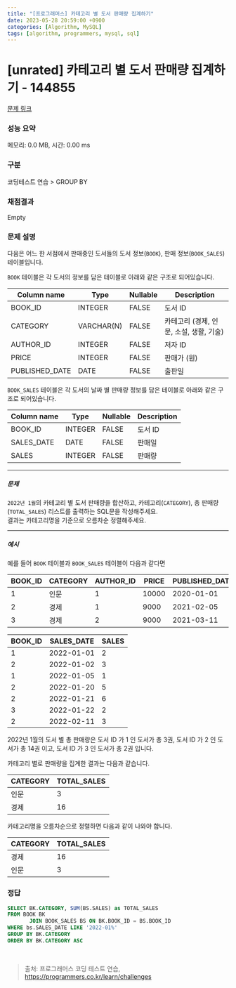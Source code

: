 ```yaml
---
title: "[프로그래머스] 카테고리 별 도서 판매량 집계하기"
date: 2023-05-28 20:59:00 +0900
categories: [Algorithm, MySQL]
tags: [algorithm, programmers, mysql, sql]
---
```


# [unrated] 카테고리 별 도서 판매량 집계하기 - 144855

[문제 링크](https://school.programmers.co.kr/learn/courses/30/lessons/144855)

### 성능 요약

메모리: 0.0 MB, 시간: 0.00 ms

### 구분

코딩테스트 연습 > GROUP BY

### 채점결과

Empty

### 문제 설명

<p>다음은 어느 한 서점에서 판매중인 도서들의 도서 정보(<code>BOOK</code>), 판매 정보(<code>BOOK_SALES</code>) 테이블입니다.</p>

<p><code>BOOK</code> 테이블은 각 도서의 정보를 담은 테이블로 아래와 같은 구조로 되어있습니다.</p>

| Column name    | Type        | Nullable | Description                         |
|----------------|-------------|----------|-------------------------------------|
| BOOK_ID        | INTEGER     | FALSE    | 도서 ID                             |
| CATEGORY       | VARCHAR(N)  | FALSE    | 카테고리 (경제, 인문, 소설, 생활, 기술) |
| AUTHOR_ID      | INTEGER     | FALSE    | 저자 ID                             |
| PRICE          | INTEGER     | FALSE    | 판매가 (원)                         |
| PUBLISHED_DATE | DATE        | FALSE    | 출판일                              |

<p><code>BOOK_SALES</code> 테이블은 각 도서의 날짜 별 판매량 정보를 담은 테이블로 아래와 같은 구조로 되어있습니다.</p>

| Column name | Type    | Nullable | Description |
|-------------|---------|----------|-------------|
| BOOK_ID     | INTEGER | FALSE    | 도서 ID     |
| SALES_DATE  | DATE    | FALSE    | 판매일      |
| SALES       | INTEGER | FALSE    | 판매량      |

<hr>

<h5>문제</h5>

<p><code>2022년 1월</code>의 카테고리 별 도서 판매량을 합산하고, 카테고리(<code>CATEGORY</code>), 총 판매량(<code>TOTAL_SALES</code>) 리스트를 출력하는 SQL문을 작성해주세요. <br>
결과는 카테고리명을 기준으로 오름차순 정렬해주세요.</p>

<hr>

<h5>예시</h5>

<p>예를 들어 <code>BOOK</code> 테이블과 <code>BOOK_SALES</code> 테이블이 다음과 같다면</p>

| BOOK_ID | CATEGORY | AUTHOR_ID | PRICE | PUBLISHED_DATE |
|---------|----------|-----------|-------|----------------|
| 1       | 인문     | 1         | 10000 | 2020-01-01     |
| 2       | 경제     | 1         | 9000  | 2021-02-05     |
| 3       | 경제     | 2         | 9000  | 2021-03-11     |

| BOOK_ID | SALES_DATE | SALES |
|---------|------------|-------|
| 1       | 2022-01-01 | 2     |
| 2       | 2022-01-02 | 3     |
| 1       | 2022-01-05 | 1     |
| 2       | 2022-01-20 | 5     |
| 2       | 2022-01-21 | 6     |
| 3       | 2022-01-22 | 2     |
| 2       | 2022-02-11 | 3     |

<p>2022년 1월의 도서 별 총 판매량은 도서 ID 가 1 인 도서가 총 3권, 도서 ID 가 2 인 도서가 총 14권 이고, 도서 ID 가 3 인 도서가 총 2권 입니다.</p>

<p>카테고리 별로 판매량을 집계한 결과는 다음과 같습니다.</p>

| CATEGORY | TOTAL_SALES |
|----------|-------------|
| 인문     | 3           |
| 경제     | 16          |

<p>카테고리명을 오름차순으로 정렬하면 다음과 같이 나와야 합니다.</p>

| CATEGORY | TOTAL_SALES |
|----------|-------------|
| 경제     | 16          |
| 인문     | 3           |

### 정답

```sql
SELECT BK.CATEGORY, SUM(BS.SALES) as TOTAL_SALES
FROM BOOK BK
       JOIN BOOK_SALES BS ON BK.BOOK_ID = BS.BOOK_ID
WHERE bs.SALES_DATE LIKE '2022-01%'
GROUP BY BK.CATEGORY
ORDER BY BK.CATEGORY ASC
```

<br>

> 출처: 프로그래머스 코딩 테스트 연습, https://programmers.co.kr/learn/challenges
